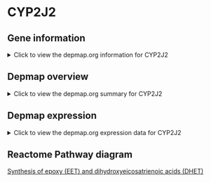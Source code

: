 <h1>CYP2J2</h1>

<h2>Gene information</h2>
<details>
  <summary>Click to view the depmap.org information for CYP2J2</summary>
  <iframe src="https://depmap.org/portal/gene/CYP2J2?tab=about" style="border:none;width:100%;height:800px"></iframe>
</details>

<h2>Depmap overview</h2>
<details>
  <summary>Click to view the depmap.org summary for CYP2J2</summary>
  <iframe src="https://depmap.org/portal/gene/CYP2J2?tab=overview" style="border:none;width:100%;height:800px"></iframe>
</details>

<h2>Depmap expression</h2>
<details>
  <summary>Click to view the depmap.org expression data for CYP2J2</summary>
  <iframe src="https://depmap.org/portal/gene/CYP2J2?tab=characterization" style="border:none;width:100%;height:800px"></iframe>
</details>



<h2>Reactome Pathway diagram</h2>
<a href="https://reactome.org/PathwayBrowser/#/R-HSA-2142670" target="_BLANK">Synthesis of epoxy (EET) and dihydroxyeicosatrienoic acids (DHET)</a>



